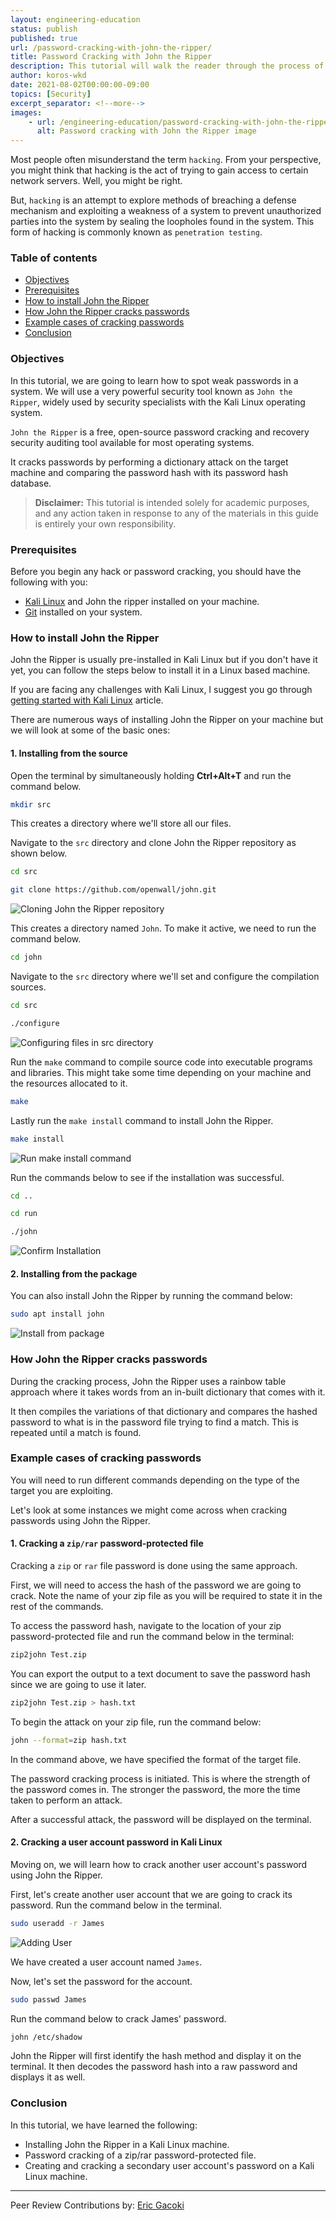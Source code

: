 ```yaml
---
layout: engineering-education
status: publish
published: true
url: /password-cracking-with-john-the-ripper/
title: Password Cracking with John the Ripper
description: This tutorial will walk the reader through the process of using John the Ripper to crack passwords with Kali Linux. John the Ripper is a free, open-source password cracking and recovery security auditing tool available for most operating systems.
author: koros-wkd
date: 2021-08-02T00:00:00-09:00
topics: [Security]
excerpt_separator: <!--more-->
images:
    - url: /engineering-education/password-cracking-with-john-the-ripper/hero.jpg
      alt: Password cracking with John the Ripper image
---
```


Most people often misunderstand the term `hacking`. From your perspective, you might think that hacking is the act of trying to gain access to certain network servers. Well, you might be right.

<!--more-->

But, `hacking` is an attempt to explore methods of breaching a defense mechanism and exploiting a weakness of a system to prevent unauthorized parties into the system by sealing the loopholes found in the system. This form of hacking is commonly known as `penetration testing`.

### Table of contents

-   [Objectives](#objectives)
-   [Prerequisites](#prerequisites)
-   [How to install John the Ripper](#how-to-install-john-the-ripper)
-   [How John the Ripper cracks passwords](#how-john-the-ripper-cracks-passwords)
-   [Example cases of cracking passwords](#example-cases-of-cracking-passwords)
-   [Conclusion](#conclusion)

### Objectives

In this tutorial, we are going to learn how to spot weak passwords in a system. We will use a very powerful security tool known as `John the Ripper`, widely used by security specialists with the Kali Linux operating system.

`John the Ripper` is a free, open-source password cracking and recovery security auditing tool available for most operating systems.

It cracks passwords by performing a dictionary attack on the target machine and comparing the password hash with its password hash database.

> **Disclaimer:** This tutorial is intended solely for academic purposes, and any action taken in response to any of the materials in this guide is entirely your own responsibility.

### Prerequisites

Before you begin any hack or password cracking, you should have the following with you:

-   [Kali Linux](https://www.section.io/engineering-education/getting-started-with-kali-linux/) and John the ripper installed on your machine.
-   [Git](https://git-scm.com/downloads) installed on your system.

### How to install John the Ripper

John the Ripper is usually pre-installed in Kali Linux but if you don't have it yet, you can follow the steps below to install it in a Linux based machine.

If you are facing any challenges with Kali Linux, I suggest you go through [getting started with Kali Linux](https://www.section.io/engineering-education/getting-started-with-kali-linux/) article.

There are numerous ways of installing John the Ripper on your machine but we will look at some of the basic ones:

#### 1. Installing from the source

Open the terminal by simultaneously holding **Ctrl+Alt+T** and run the command below.

```bash
mkdir src
```

This creates a directory where we'll store all our files.

Navigate to the `src` directory and clone John the Ripper repository as shown below.

```bash
cd src
```

```bash
git clone https://github.com/openwall/john.git
```

![Cloning John the Ripper repository](/engineering-education/password-cracking-with-john-the-ripper/clone.png)

This creates a directory named `John`. To make it active, we need to run the command below.

```bash
cd john
```

Navigate to the `src` directory where we'll set and configure the compilation sources.

```bash
cd src
```

```bash
./configure
```

![Configuring files in src directory](/engineering-education/password-cracking-with-john-the-ripper/configure.png)

Run the `make` command to compile source code into executable programs and libraries. This might take some time depending on your machine and the resources allocated to it.

```bash
make
```

Lastly run the `make install` command to install John the Ripper.

```bash
make install
```

![Run make install command](/engineering-education/password-cracking-with-john-the-ripper/make_install.png)

Run the commands below to see if the installation was successful.

```bash
cd ..
```

```bash
cd run
```

```bash
./john
```

![Confirm Installation](/engineering-education/password-cracking-with-john-the-ripper/run.png)

#### 2. Installing from the package

You can also install John the Ripper by running the command below:

```bash
sudo apt install john
```

![Install from package](/engineering-education/password-cracking-with-john-the-ripper/installing.png)

### How John the Ripper cracks passwords

During the cracking process, John the Ripper uses a rainbow table approach where it takes words from an in-built dictionary that comes with it.

It then compiles the variations of that dictionary and compares the hashed password to what is in the password file trying to find a match. This is repeated until a match is found.

### Example cases of cracking passwords

You will need to run different commands depending on the type of the target you are exploiting.

Let's look at some instances we might come across when cracking passwords using John the Ripper.

#### 1. Cracking a `zip/rar` password-protected file

Cracking a `zip` or `rar` file password is done using the same approach.

First, we will need to access the hash of the password we are going to crack.
Note the name of your zip file as you will be required to state it in the rest of the commands.

To access the password hash, navigate to the location of your zip password-protected file and run the command below in the terminal:

```bash
zip2john Test.zip
```

You can export the output to a text document to save the password hash since we are going to use it later.

```bash
zip2john Test.zip > hash.txt
```

To begin the attack on your zip file, run the command below:

```bash
john --format=zip hash.txt
```

In the command above, we have specified the format of the target file.

The password cracking process is initiated. This is where the strength of the password comes in. The stronger the password, the more the time taken to perform an attack.

After a successful attack, the password will be displayed on the terminal.

#### 2. Cracking a user account password in Kali Linux

Moving on, we will learn how to crack another user account's password using John the Ripper.

First, let's create another user account that we are going to crack its password.
Run the command below in the terminal.

```bash
sudo useradd -r James
```

![Adding User](/engineering-education/password-cracking-with-john-the-ripper/user_add.png)

We have created a user account named `James`.

Now, let's set the password for the account.

```bash
sudo passwd James
```

Run the command below to crack James' password.

```bash
john /etc/shadow
```

John the Ripper will first identify the hash method and display it on the terminal. It then decodes the password hash into a raw password and displays it as well.

### Conclusion

In this tutorial, we have learned the following:

-   Installing John the Ripper in a Kali Linux machine.
-   Password cracking of a zip/rar password-protected file.
-   Creating and cracking a secondary user account's password on a Kali Linux machine.

---

Peer Review Contributions by: [Eric Gacoki](/engineering-education/authors/eric-gacoki/)
